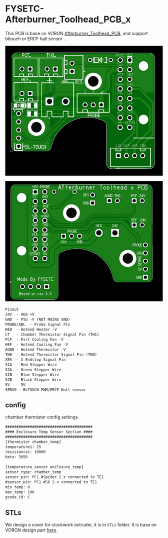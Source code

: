 # FYSETC-Afterburner_Toolhead_PCB_x
This PCB is base on VORON [Afterburner_Toolhead_PCB](https://github.com/VoronDesign/Voron-Hardware/tree/master/Afterburner_Toolhead_PCB), and support bltouch or ERCF hall sensor .

![](front.png)

![](back.png)

```
Pinout 
24V  - HE0 +V 
GND  - PSU -V (NOT MAINS GND)
PROBE/ABL  - Probe Signal Pin
HE0  - Hotend Heater -V
CT   - Chamber Thermistor Signal Pin (TH1)
PCF  - Part Cooling Fan -V
HEF  - Hotend Cooling Fan -V
AGND - Hotend Thermistor -V
TH0  - Hotend Thermistor Signal Pin (TH0)
XES  - X Endstop Signal Pin 
S1A  - Red Stepper Wire
S2A  - Green Stepper Wire
S1B  - Blue Stepper Wire
S2B  - Black Stepper Wire 
5V   - 5V 
SERVO - BLTOUCH PWM/ERCF Hall sensor
```

## config

chamber thermistor config settings

    #######################################
    #### Enclosure Temp Sensor Section ####
    #######################################
    [thermistor chamber_temp]
    temperature1: 25
    resistance1: 10000
    beta: 3950

	[temperature_sensor enclosure_temp]
	sensor_type: chamber_temp
	sensor_pin: PC1 #Spider 2.x connected to TE1
	#sensor_pin: PC1 #S6 2.x connected to TE1
	min_temp: 0
	max_temp: 100
	gcode_id: C

## STLs

We design a cover for clockwork extruder, it is in `STLs` folder. It is base on VORON design part [here](https://github.com/VoronDesign/Voron-Hardware/blob/master/Afterburner_Toolhead_PCB/STLs/Clockwork/Covers/ERCF_pcb_cover_stock_afterburner.stl).

